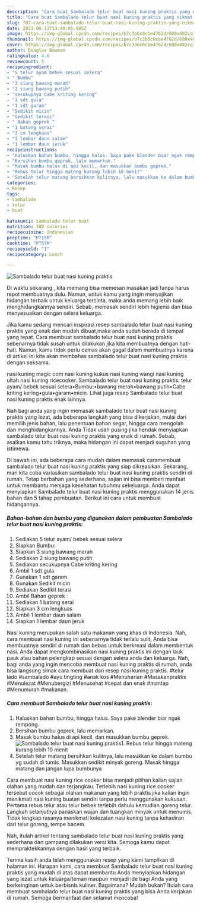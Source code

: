 ```yaml
---
description: "Cara buat Sambalado telur buat nasi kuning praktis yang nikmat dan Mudah Dibuat"
title: "Cara buat Sambalado telur buat nasi kuning praktis yang nikmat dan Mudah Dibuat"
slug: 707-cara-buat-sambalado-telur-buat-nasi-kuning-praktis-yang-nikmat-dan-mudah-dibuat
date: 2021-06-13T13:49:01.985Z
image: https://img-global.cpcdn.com/recipes/b7c3b6c0cbe4762d/680x482cq70/sambalado-telur-buat-nasi-kuning-praktis-foto-resep-utama.jpg
thumbnail: https://img-global.cpcdn.com/recipes/b7c3b6c0cbe4762d/680x482cq70/sambalado-telur-buat-nasi-kuning-praktis-foto-resep-utama.jpg
cover: https://img-global.cpcdn.com/recipes/b7c3b6c0cbe4762d/680x482cq70/sambalado-telur-buat-nasi-kuning-praktis-foto-resep-utama.jpg
author: Douglas Bowman
ratingvalue: 4.6
reviewcount: 5
recipeingredient:
- "5 telur ayam bebek sesuai selera"
- " Bumbu"
- "3 siung bawang merah"
- "2 siung bawang putih"
- "secukupnya Cabe kriting kering"
- "1 sdt gula"
- "1 sdt garam"
- "Sedikit micin"
- "Sedikit terasi"
- " Bahan geprek "
- "1 batang serai"
- "3 cm lengkuas"
- "1 lembar daun salam"
- "1 lembar daun jeruk"
recipeinstructions:
- "Haluskan bahan bumbu, hingga halus. Saya pake blender biar ngak rempong."
- "Bersihan bumbu geprek, lalu memarkan."
- "Masak bumbu halus di api kecil, dan masukkan bumbu geprek."
- "Rebus telur hingga mateng kurang lebih 10 menit"
- "Setelah telur matang bersihkan kulitnya, lalu masukkan ke dalam bumbu yg sudah di tumis. Masukkan sedikit minyak goreng. Masak hingga matang dan jangan lupa bumbunya"
categories:
- Resep
tags:
- sambalado
- telur
- buat

katakunci: sambalado telur buat 
nutrition: 300 calories
recipecuisine: Indonesian
preptime: "PT15M"
cooktime: "PT57M"
recipeyield: "1"
recipecategory: Lunch

---
```



![Sambalado telur buat nasi kuning praktis](https://img-global.cpcdn.com/recipes/b7c3b6c0cbe4762d/680x482cq70/sambalado-telur-buat-nasi-kuning-praktis-foto-resep-utama.jpg)

Di waktu  sekarang , kita memang bisa memesan masakan jadi tanpa harus repot membuatnya dulu. Namun, untuk kamu yang ingin menyajikan hidangan terbaik untuk keluarga tercinta, maka anda memang lebih baik menghidangkannya sendiri. Sebab, memasak sendiri lebih higienis dan bisa menyesuaikan dengan selera keluarga.

Jika kamu sedang mencari inspirasi resep sambalado telur buat nasi kuning praktis yang enak dan mudah dibuat,maka anda sudah berada di tempat yang tepat. Cara membuat sambalado telur buat nasi kuning praktis  sebenarnya tidak susah untuk dilakukan jika kita membuatnya dengan hati-hati. Namun, kamu tidak perlu cemas akan gagal dalam membuatnya 
karena di artikel ini kita akan membahas sambalado telur buat nasi kuning praktis dengan seksama.  

nasi kuning magic com nasi kuning kukus nasi kuning wangi nasi kuning ultah nasi kuning ricecooker. Sambalado telur buat nasi kuning praktis. telur ayam/ bebek sesuai selera•Bumbu:•bawang merah•bawang putih•Cabe kriting kering•gula•garam•micin. Lihat juga resep Sambalado telur buat nasi kuning praktis enak lainnya.

Nah bagi anda yang ingin memasak sambalado telur buat nasi kuning praktis yang lezat, ada beberapa langkah yang bisa dikerjakan, mulai dari memilih jenis bahan, lalu penentuan bahan segar, hingga cara mengolah dan menghidangkannya. Anda Tidak usah pusing jika hendak menyiapkan sambalado telur buat nasi kuning praktis yang enak di rumah. Sebab, asalkan kamu  tahu triknya, maka hidangan ini dapat menjadi suguhan yang istimewa.

Di bawah ini, ada beberapa cara mudah dalam memasak caramembuat sambalado telur buat nasi kuning praktis yang siap dikreasikan. Sekarang, mari kita coba variasikan sambalado telur buat nasi kuning praktis sendiri di rumah. Tetap berbahan yang sederhana, sajian ini bisa memberi manfaat untuk membantu menjaga kesehatan tubuhmu sekeluarga. Anda dapat menyiapkan Sambalado telur buat nasi kuning praktis menggunakan 14 jenis bahan dan 5 tahap pembuatan. Berikut ini cara untuk membuat hidangannya.

<!--inarticleads1-->

##### Bahan-bahan dan bumbu yang digunakan dalam pembuatan Sambalado telur buat nasi kuning praktis:

1. Sediakan 5 telur ayam/ bebek sesuai selera
1. Siapkan  Bumbu:
1. Siapkan 3 siung bawang merah
1. Sediakan 2 siung bawang putih
1. Sediakan secukupnya Cabe kriting kering
1. Ambil 1 sdt gula
1. Gunakan 1 sdt garam
1. Gunakan Sedikit micin
1. Sediakan Sedikit terasi
1. Ambil  Bahan geprek :
1. Sediakan 1 batang serai
1. Siapkan 3 cm lengkuas
1. Ambil 1 lembar daun salam
1. Siapkan 1 lembar daun jeruk


Nasi kuning merupakan salah satu makanan yang khas di Indonesia. Nah, cara membuat nasi kuning ini sebenarnya tidak terlalu sulit, Anda bisa membuatnya sendiri di rumah dan bebas untuk berkreasi dalam membentuk nasi. Anda dapat mengkombinasikan nasi kuning praktis ini dengan lauk pauk atau bahan pelengkap sesuai dengan selera anda dan keluarga. Nah, bagi anda yang ingin mencoba membuat nasi kuning praktis di rumah, anda bisa langsung simak cara membuat dan resep nasi kuning praktis. #telur lado #sambalado #ayu tingting #anak kos #Menuharian #Masakanpraktis #Menulezat #Menubergizi #Menusehat #cepat dan enak #mantap #Menumurah #makanan. 

<!--inarticleads2-->

##### Cara membuat Sambalado telur buat nasi kuning praktis:

1. Haluskan bahan bumbu, hingga halus. Saya pake blender biar ngak rempong.
1. Bersihan bumbu geprek, lalu memarkan.
1. Masak bumbu halus di api kecil, dan masukkan bumbu geprek.
<img src="https://img-global.cpcdn.com/steps/633978308a80b9bf/160x128cq70/sambalado-telur-buat-nasi-kuning-praktis-langkah-memasak-3-foto.jpg" alt="Sambalado telur buat nasi kuning praktis">1. Rebus telur hingga mateng kurang lebih 10 menit
1. Setelah telur matang bersihkan kulitnya, lalu masukkan ke dalam bumbu yg sudah di tumis. Masukkan sedikit minyak goreng. Masak hingga matang dan jangan lupa bumbunya


Cara membuat nasi kuning rice cooker bisa menjadi pilihan kalian sajian olahan yang mudah dan terjangkau. Terlebih nasi kuning rice cooker tersebut cocok sebagai olahan makanan yang lebih praktis jika kalian ingin menikmati nasi kuning buatan sendiri tanpa perlu menggunakan kukusan. Pertama rebus telur atau telur bebek terlebih dahulu kemudian goreng telur. Langkah selanjutnya panaskan wajan dan tuangkan minyak untuk menumis. Tidak lengkap rasanya menikmati kelezatan nasi kuning tanpa kehadiran dari telur goreng, tempe bacem. 

Nah, itulah artikel tentang  sambalado telur buat nasi kuning praktis  yang sederhana dan gampang dilakukan versi kita. Semoga kamu dapat mempraktekkannya dengan hasil yang terbaik. 

Terima kasih anda telah menggunakan resep yang kami tampilkan di halaman ini. Harapan kami, cara membuat  Sambalado telur buat nasi kuning praktis yang mudah di atas dapat membantu Anda menyiapkan hidangan yang lezat untuk keluarga/teman maupun menjadi ide bagi Anda yang berkeinginan untuk berbisnis kuliner. Bagaimana? Mudah bukan? Itulah cara membuat sambalado telur buat nasi kuning praktis yang bisa Anda kerjakan di rumah. Semoga bermanfaat dan selamat mencoba!

